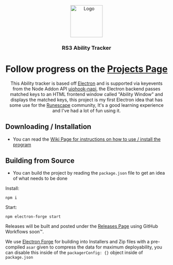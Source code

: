 <p align="center">
  <a href="https://github.com/txj-xyz/rs3-ability-tracker">
    <img src="https://cdn.discordapp.com/attachments/706221433407275029/985653200331870228/image0.png" alt="Logo" width="100" height="100">
  </a>

  <h3 align="center">RS3 Ability Tracker</h3>

 <h1 align="center">Follow progress on the <a href="https://github.com/txj-xyz/rs3-ability-tracker/projects/1">Projects Page</a></h1>
 
  <p align="center">
  This Ability tracker is based off <a href="https://www.electronjs.org/">Electron</a> and is supported via keyevents from the Node Addon API <a href="https://github.com/SnosMe/uiohook-napi">uiohook-napi</a>, the Electron backend passes matched keys to an HTML frontend window called "Ability Window" and displays the matched keys, this project is my first Electron idea that has some use for the <a href="https://runescape.com/">Runescape</a> community, It's a good learning experience and I've had a lot of fun using it.
  </p>
</p>

## Downloading / Installation
 - You can read the [Wiki Page for instructions on how to use / install the program](https://github.com/txj-xyz/rs3-ability-tracker/wiki)


## Building from Source

- You can build the project by reading the `package.json` file to get an idea of what needs to be done
 
 Install:
 ```
 npm i
 ```
 
 Start:
 ```
 npm electron-forge start
 ```
 
Releases will be built and posted under the [Releases Page](https://github.com/txj-xyz/rs3-ability-tracker/releases/latest) using GitHub Workflows soon™️.

We use [Electron Forge](https://www.electronforge.io/) for building into Installers and Zip files with a pre-compiled `asar` given to compress the data for maximum deployability, you can disable this inside of the `packagerConfig: {}` object inside of `package.json`
